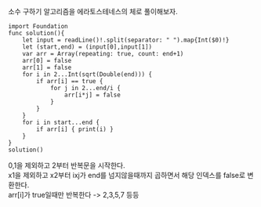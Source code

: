 소수 구하기 알고리즘을 에라토스테네스의 체로 풀이해보자.   
```
import Foundation
func solution(){
    let input = readLine()!.split(separator: " ").map{Int($0)!}
    let (start,end) = (input[0],input[1])
    var arr = Array(repeating: true, count: end+1)
    arr[0] = false
    arr[1] = false
    for i in 2...Int(sqrt(Double(end))) {
        if arr[i] == true {
            for j in 2...end/i {
                arr[i*j] = false
            }
        }
    }
    for i in start...end {
        if arr[i] { print(i) }
    }
}
solution()
```
0,1을 제외하고 2부터 반복문을 시작한다.   
x1을 제외하고 x2부터 ixj가 end를 넘지않을때까지 곱하면서 해당 인덱스를 false로 변환한다.   
arr[i]가 true일때만 반복한다 -> 2,3,5,7 등등   
